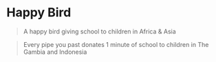 # Happy Bird

> A happy bird giving school to children in Africa & Asia

> Every pipe you past donates 1 minute of school to children in The Gambia and Indonesia